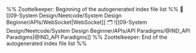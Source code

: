 %% Zoottelkeeper: Beginning of the autogenerated index file list  %%
📄 [[09-System Design/Neetcode/System Design Beginner/APIs/WebSocket|WebSocket]]
🗂️ ![[09-System Design/Neetcode/System Design Beginner/APIs/API Paradigms/@IND_API Paradigms|@IND_API Paradigms]]
%% Zoottelkeeper: End of the autogenerated index file list  %%
